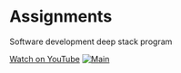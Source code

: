 # Assignments
Software development deep stack program

[Watch on YouTube](https://youtu.be/mUIZDksE6-U/bET6uKkY7fg)
[![Main](https://img.youtube.com/vi/YOURYOUTUBEVIDEOID/0.jpg)](https://www.youtube.com/watch?v=mUIZDksE6-U/bET6uKkY7fg)

